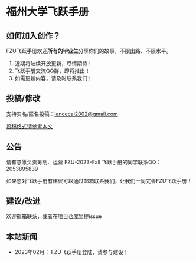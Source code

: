 # 福州大学飞跃手册

## 如何加入创作？

FZU飞跃手册欢迎**所有的毕业生**分享你们的故事，不限出路、不限水平。

1. 近期将陆续开放更新，尽情期待！
2. 飞跃手册交流QQ群，即将推出！
3. 如需更新内容，请及时联系我们！



## 投稿/修改

支持实名/匿名投稿：lancecai2002@gmail.com

[投稿格式请参考本文](https://sustech-application.com/#/%E5%A6%82%E4%BD%95%E8%BF%9B%E8%A1%8C%E7%BB%8F%E9%AA%8C%E5%88%86%E4%BA%AB)



## 公告

请有意愿负责筹划、运营 FZU-2023-Fall 飞跃手册的同学联系QQ：2053895839

如果您对飞跃手册有建议可以通过邮箱联系我们，让我们一同完善FZU飞跃手册！



## 建议/改进

欢迎邮箱联系，或者在[项目仓库](https://github.com/HanlinCAI/FZU-flying-book/issues)里提issue



## 本站新闻

- 2023年02月： FZU飞跃手册登陆，请参与建设！